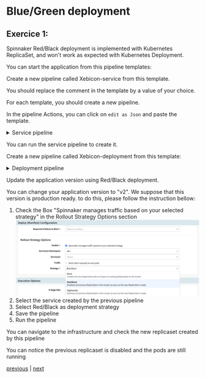 # Blue/Green deployment
## Exercice 1:

Spinnaker Red/Black deployment is implemented with Kubernetes ReplicaSet, and won't work as expected with Kubernetes Deployment.

You can start the application from this pipeline templates:

Create a new pipeline called Xebicon-service from this template.

You should replace the comment in the template by a value of your choice.

For each template, you should create a new pipeline. 

In the pipeline Actions, you can click on `edit as Json` and paste the template.


<details><summary>Service pipeline</summary>
<p>

```

{
  "isNew": true,
  "keepWaitingPipelines": false,
  "limitConcurrent": true,
  "stages": [
    {
      "account": "my-k8s-v2-account",
      "cloudProvider": "kubernetes",
      "isNew": true,
      "manifests": [
        {
          "apiVersion": "v1",
          "kind": "Service",
          "metadata": {
            "labels": null,
            "name": null
          },
          "spec": {
            "ports": [
              {
                "port": null,
                "protocol": "TCP",
                "targetPort": null
              }
            ],
            "selector": null,
            "type": "ClusterIP"
          }
        }
      ],
      "moniker": {
        "app": "test1"
      },
      "name": "Deploy (Manifest)",
      "refId": "1",
      "requisiteStageRefIds": [],
      "skipExpressionEvaluation": false,
      "source": "text",
      "trafficManagement": {
        "enabled": false,
        "options": {
          "enableTraffic": false,
          "namespace": null,
          "services": [],
          "strategy": null
        }
      },
      "type": "deployManifest"
    }
  ],
  "triggers": [],
}

```
</p>
</details>

You can run the service pipeline to create it.

Create a new pipeline called Xebicon-deployment from this template:

<details><summary>Deployment pipeline</summary>
<p>

```

{
    "stages": [
      {
        "account": "my-k8s-v2-account",
        "cloudProvider": "kubernetes",
        "manifests": [
          {
            "apiVersion": "v1",
            "kind": "Service",
            "metadata": {
              "name": "my-service",
              "namespace": "dev"
            },
            "spec": {
              "ports": [
                {
                  "port": 80,
                  "protocol": "TCP"
                }
              ],
              "selector": {
                "frontedBy": "my-service"
              }
            }
          }
        ],
        "moniker": {
          "app": "test1"
        },
        "name": "Deploy (Manifest)",
        "namespaceOverride": "",
        "refId": "1",
        "requisiteStageRefIds": [],
        "skipExpressionEvaluation": false,
        "source": "text",
        "trafficManagement": {
          "enabled": false,
          "options": {
            "enableTraffic": false,
            "services": []
          }
        },
        "type": "deployManifest"
      }
    ]
}

```

</p>
</details>

Update the application version using Red/Black deployment.

You can change your application version to "v2". We suppose that this version is production ready.
to do this, please follow the instruction bellow:
1. Check the Box "Spinnaker manages traffic based on your selected strategy" in the  Rollout Strategy Options section 
![Switch Back to the blue version](./images/enablebg.png)
2. Select the service created by the previous pipeline
3. Select Red/Black as deployment strategy
4. Save the pipeline
5. Run the pipeline

You can navigate to the infrastructure and check the new replicaset created by this pipeline

You can notice the previous replicaset is disabled and the pods are still running

[previous](../README.md) | [next](../exercice2/README.md)


